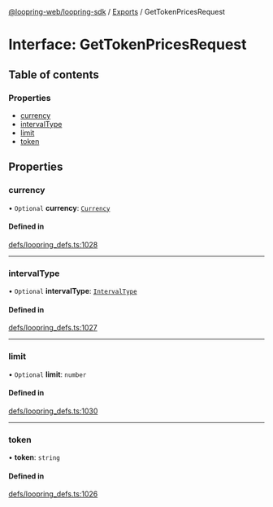 [@loopring-web/loopring-sdk](../README.md) / [Exports](../modules.md) / GetTokenPricesRequest

# Interface: GetTokenPricesRequest

## Table of contents

### Properties

- [currency](GetTokenPricesRequest.md#currency)
- [intervalType](GetTokenPricesRequest.md#intervaltype)
- [limit](GetTokenPricesRequest.md#limit)
- [token](GetTokenPricesRequest.md#token)

## Properties

### currency

• `Optional` **currency**: [`Currency`](../enums/Currency.md)

#### Defined in

[defs/loopring_defs.ts:1028](https://github.com/Loopring/loopring_sdk/blob/31597d7/src/defs/loopring_defs.ts#L1028)

___

### intervalType

• `Optional` **intervalType**: [`IntervalType`](../enums/IntervalType.md)

#### Defined in

[defs/loopring_defs.ts:1027](https://github.com/Loopring/loopring_sdk/blob/31597d7/src/defs/loopring_defs.ts#L1027)

___

### limit

• `Optional` **limit**: `number`

#### Defined in

[defs/loopring_defs.ts:1030](https://github.com/Loopring/loopring_sdk/blob/31597d7/src/defs/loopring_defs.ts#L1030)

___

### token

• **token**: `string`

#### Defined in

[defs/loopring_defs.ts:1026](https://github.com/Loopring/loopring_sdk/blob/31597d7/src/defs/loopring_defs.ts#L1026)

